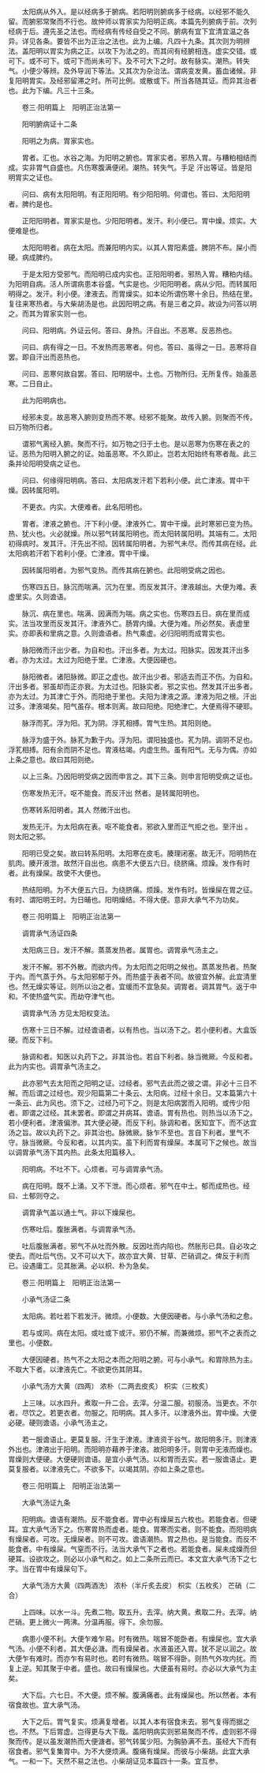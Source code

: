<!-- { "loadSidebar": true } -->
　　太阳病从外入。是以经病多于腑病。若阳明则腑病多于经病。以经邪不能久留。而腑邪常聚而不行也。故仲师以胃家实为阳明正病。本篇先列腑病于前。次列经病于后。遵先圣之法也。而经病有传经自受之不同。腑病有宜下宜清宜温之各异。详见各条。要皆不出为正治之法也。此为上编。凡四十九条。其次则为明辨法。盖阳明以胃实为病之正。以攻下为法之的。而其间有经腑相连。虚实交错。或可下。或不可下。或可下而尚未可下。及不可大下之时。故有脉实。潮热。转失气。小便少等辨。及外导润下等法。又其次为杂治法。谓病变发黄。蓄血诸候。非复阳明胃实。及经邪留滞之时。所可比例。或散或下。所当各随其证。而异其治者也。此为下编。凡三十三条。

　　卷三·阳明篇上　阳明正治法第一

　　阳明腑病证十二条

　　阳明之为病。胃家实也。

　　胃者。汇也。水谷之海。为阳明之腑也。胃家实者。邪热入胃。与糟粕相结而成。实非胃气自盛也。凡伤寒腹满便闭。潮热。转失气。手足 汗出等证。皆是阳明胃实之证也。

　　问曰、病有太阳阳明。有正阳阳明。有少阳阳明。何谓也。答曰、太阳阳明者。脾约是也。

　　正阳阳明者。胃家实是也。少阳阳明者。发汗。利小便已。胃中燥。烦实。大便难是也。

　　太阳阳明者。病在太阳。而兼阳明内实。以其人胃阳素盛。脾阴不布。屎小而硬。病成脾约。

　　于是太阳方受邪气。而阳明已成内实也。正阳阳明者。邪热入胃。糟粕内结。为阳明自病。活人所谓病患本谷盛。气实是也。少阳阳明者。病从少阳。而转属阳明得之。发汗。利小便。津液去。而胃燥实。如本论所谓伤寒十余日。热结在里。复往来寒热者。与大柴胡汤是也。此因阳明之病。有是三者之异。故设为问答以明之。而其为胃家实则一也。

　　问曰、阳明病。外证云何。答曰、身热。汗自出。不恶寒。反恶热也。

　　问曰、病有得之一日。不发热而恶寒者。何也。答曰、虽得之一日。恶寒将自罢。即自汗出而恶热也。

　　问曰、恶寒何故自罢。答曰、阳明居中。土也。万物所归。无所复传。始虽恶寒。二日自止。

　　此为阳明病也。

　　经邪未变。故恶寒入腑则变热而不寒。经邪不能聚。故传入腑。则聚而不传。曰万物所归者。

　　谓邪气离经入腑。聚而不行。如万物之归于土也。是以恶寒为伤寒在表之的证。恶热为阳明入腑之的证。始虽恶寒。不久即止。岂若太阳始终有寒者哉。此三条并论阳明受病之证也。

　　问曰、何缘得阳明病。答曰、太阳病发汗若下若利小便。此亡津液。胃中干燥。因转属阳明。

　　不更衣。内实。大便难者。此名阳明也。

　　胃者。津液之腑也。汗下利小便。津液外亡。胃中干燥。此时寒邪已变为热。热、犹火也。火必就燥。所以邪气转属阳明也。而太阳转属阳明。其端有二。太阳初得病时。发其汗。汗先出不彻。因转属阳明者。为邪气未尽。而传其病在经。此太阳病若汗若下若利小便。亡津液。胃中干燥。

　　因转属阳明者。为邪气变热。而传其病在腑也。此阳明受病之因也。

　　伤寒四五日。脉沉而喘满。沉为在里。而反发其汗。津液越出。大便为难。表虚里实。久则谵语。

　　脉沉、病在里也。喘满、因满而为喘。病之实也。伤寒四五日。病在里而成实。法当攻里而反发其汗。津液外亡。肠胃内燥。大便为难。所必然矣。表虚里实。亦即表和里病之意。久则谵语者。热气乘虚。必归阳明而成胃实也。

　　脉阳微而汗出少者。为自和也。汗出多者。为太过。阳脉实。因发其汗出多者。亦为太过。太过为阳绝于里。亡津液。大便因硬也。

　　脉阳微者。诸阳脉微。即正之虚也。故汗出少者。邪适去而正不伤。为自和。汗出多者。邪虽却而正亦衰。为太过也。阳脉实者。邪之实也。然发其汗出多者。亦为太过。为其津亡于外。而阳绝于里也。夫阳为津液之源。津液为阳之根。汗出过多。津液竭矣。阳气虽存。根本则离。故曰阳绝。阳绝津亡。大便焉得不硬耶。

　　脉浮而芤。浮为阳。芤为阴。浮芤相搏。胃气生热。其阳则绝。

　　脉浮为盛于外。脉芤为歉于内。浮为阳。谓阳独盛也。芤为阴。调阴不足也。浮芤相搏。阳有余而阴不足也。胃液枯竭。内虚生热。虽有阳气。无与为偶。亦如上条之意也。故曰其阳则绝。

　　以上三条。乃因阳明受病之因而申言之。其下三条。则申言阳明受病之证也。

　　伤寒发热无汗。呕不能食。而反汗出 然者。是转属阳明也。

　　伤寒转系阳明者。其人 然微汗出也。

　　发热无汗。为太阳病在表。呕不能食者。邪欲入里而正气拒之也。至汗出 。则太阳之邪。

　　阳明已受之矣。故曰转系阳明。太阳寒在皮毛。腠理闭塞。故无汗。阳明热在肌肉。腠开液泄。故然汗自出也。病患不大便五六日。绕脐痛。烦躁。发作有时者。此有燥屎。故使不大便也。

　　热结阳明。为不大便五六日。为绕脐痛。烦躁。发作有时。皆燥屎在胃之征。有时、谓阳明王时。为日晡也。阳明燥结。不得大便。意非大承气不为功矣。

　　卷三·阳明篇上　阳明正治法第一

　　调胃承气汤证四条

　　太阳病三日。发汗不解。蒸蒸发热者。属胃也。调胃承气汤主之。

　　发汗不解。邪不外散。而欲内传。为太阳而之阳明之候也。蒸蒸发热者。热聚于内。而气蒸于外。与太阳邪郁于外。而热盛于表者不同。故彼宜外解。此宜清里也。然无燥实等证。则所以治之者。宜缓而不宜急矣。调胃者。调其胃气。返于中和。不使热盛气实。而劫夺津气也。

　　调胃承气汤 方见太阳权变法。

　　伤寒十三日不解。过经谵语者。以有热也。当以汤下之。若小便利者。大盒饭硬。而反下利。

　　脉调和者。知医以丸药下之。非其治也。若自下利者。脉当微厥。今反和者。此为内实也。调胃承气汤主之。

　　此亦邪气去太阳而之阳明之证。过经者。邪气去此而之彼之谓。非必十三日不解。而后谓之过经也。观少阳篇第二十条云、太阳病。过经十余日。又本篇第六十一条云、此为风也。须下之。过经乃可下之。则是太阳病罢而入阳明。或传少阳者。即谓之过经。其未罢者。即谓之并病耳。谵语。胃有热也。则热当以汤下之。若小便利者。津液偏渗。其大便必硬。而反下利。脉调和者。医知宜下。而不达宜汤之旨。故以丸药下之。非其治也。脉微厥。脉乍不至也。言自下利者。里气不守。脉当微厥。今反和者。以其内实。虽下利而胃有燥屎。本属可下之候也。故当以调胃承气汤下其内热。此条太阳篇移入。

　　阳明病。不吐不下。心烦者。可与调胃承气汤。

　　病在阳明。既不上涌。又不下泄。而心烦者。邪气在中土。郁而成热也。经曰、土郁则夺之。

　　调胃承气盖以通土气。非以下燥屎也。

　　伤寒吐后。腹胀满者。与调胃承气汤。

　　吐后腹胀满者。邪气不从吐而外散。反因吐而内陷也。然胀形已具。自必攻之使去。而吐后气伤。又不可以大下。故亦宜大黄、甘草、芒硝调之。俾反于利而已。设遇庸工。见其胀满。必以枳、朴为急矣。

　　卷三·阳明篇上　阳明正治法第一

　　小承气汤证二条

　　太阳病。若吐若下若发汗。微烦。小便数。大便因硬者。与小承气汤和之愈。

　　若与或同。病在太阳。或吐或下或汗。邪仍不解。而兼微烦。邪气不之表而之里也。小便数。

　　大便因硬者。热气不之太阳之本而之阳明之腑。可与小承气。和胃除热为主。不取大下者。以津液先亡。不欲更伤其阴耳。

　　小承气汤方大黄（四两） 浓朴（二两去皮炙） 枳实（三枚炙）

　　上三味。以水四升。煮取一升二合。去滓。分温二服。初服汤。当更衣。不尔者。尽饮之。若更衣者。勿服之。阳明病。其人多汗。以津液外出。胃中燥。大便必硬。硬则谵语。小承气汤主之。

　　若一服谵语止。更莫复服。汗生于津液。津液资于谷气。故阳明多汗。则津液外出也。津液出于阳明。而阳明亦藉养于津液。故阳明多汗。则胃中无液而燥也。胃燥则大便硬。大便硬则谵语。是宜小承气汤。以和胃而去实。若一服谵语止。更莫复服者。以津液先亡。不欲多下。以竭其阴。亦如上条之意也。

　　卷三·阳明篇上　阳明正治法第一

　　大承气汤证九条

　　阳明病。谵语有潮热。反不能食者。胃中必有燥屎五六枚也。若能食者。但硬耳。宜大承气汤下之。伤寒胃热而虚者。能食。胃寒而实者。则不能食。而阳明病有燥屎者。可攻。无燥屎者。则不可攻。谵语潮热。胃之热也。是当能食。而反不能食者。中有燥屎。气窒而不行。法当大承气下之者也。若能食者。屎未成燥而但硬耳。设欲攻之。则必以小承气和之。如上二条所云而已。本文宜大承气汤下之七字。当在胃中有燥屎句下。

　　大承气汤方大黄（四两酒洗） 浓朴（半斤炙去皮） 枳实（五枚炙） 芒硝（二合）

　　上四味。以水一斗。先煮二物。取五升。去滓。纳大黄。煮取二升。去滓。纳芒硝。更上微火一两沸。分温再服。得下。余勿服。

　　病患小便不利。大便乍难乍易。时有微热。喘冒不能卧者。有燥屎也。宜大承气汤。小便不利者。其大便必溏。而有燥屎者。水液虽还入胃。犹不足以润之。故大便乍有难时。而亦乍有易时也。若时有微热。喘冒不得卧。则热气外攻内扰。而复上逆。知其聚于中者。盛也。故曰有燥屎也。大便虽有易时。亦必以大承气为主矣。

　　大下后。六七日。不大便。烦不解。腹满痛者。此有燥屎也。所以然者。本有宿食故也。宜大承气汤。

　　大下之后。胃气复实。烦满复增者。以其人本有宿食未去。邪气复得而据之也。不然。下后胃虚。岂得更与大下哉。盖阳明病实则邪易聚而不传。虚则邪不得聚而传。是以虽发潮热而大便溏者。邪气转属少阳。为胸胁满不去。虽经大下而有宿食者。邪气复集胃中。为不大便烦满。腹痛有燥屎。而彼与小柴胡。此宜大承气。一和一下。天然不易之法也。小柴胡证见本篇四十一条。宜互参。

